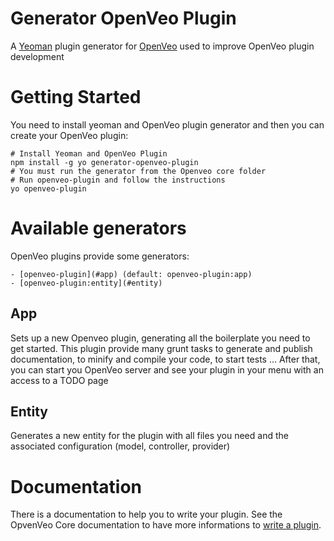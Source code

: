 # Generator OpenVeo Plugin
A [Yeoman](http://yeoman.io/) plugin generator for [OpenVeo](http://veo-labs.github.io/openveo-core) used to improve OpenVeo plugin development

# Getting Started
You need to install yeoman and OpenVeo plugin generator and then you can create your OpenVeo plugin:

```
# Install Yeoman and OpenVeo Plugin
npm install -g yo generator-openveo-plugin
# You must run the generator from the Openveo core folder
# Run openveo-plugin and follow the instructions
yo openveo-plugin
```

# Available generators
OpenVeo plugins provide some generators:

    - [openveo-plugin](#app) (default: openveo-plugin:app)
    - [openveo-plugin:entity](#entity)


## App
Sets up a new Openveo plugin, generating all the boilerplate you need to get started.
This plugin provide many grunt tasks to generate and publish documentation, to minify and compile your code, to start tests ...
After that, you can start you OpenVeo server and see your plugin in your menu with an access to a TODO page

## Entity
Generates a new entity for the plugin with all files you need and the associated configuration (model, controller, provider)

# Documentation
There is a documentation to help you to write your plugin.
See the OpvenVeo Core documentation to have more informations to [write a plugin](http://veo-labs.github.io/openveo-core/2.0.0/developers/write-plugin).